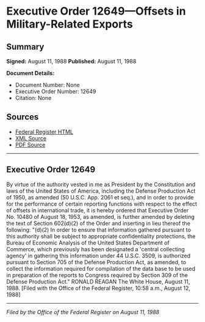 # Executive Order 12649—Offsets in Military-Related Exports

## Summary

**Signed:** August 11, 1988
**Published:** August 11, 1988

**Document Details:**
- Document Number: None
- Executive Order Number: 12649
- Citation: None

## Sources
- [Federal Register HTML](https://www.presidency.ucsb.edu/documents/executive-order-12649-offsets-military-related-exports)
- [XML Source](None)
- [PDF Source](None)

---

## Executive Order 12649

By virtue of the authority vested in me as President by the Constitution and laws of the United States of America, including the Defense Production Act of 1950, as amended (50 U.S.C. App. 2061 et seq.), and in order to provide for the performance of certain reporting functions with respect to the effect of offsets in international trade, it is hereby ordered that Executive Order No. 10480 of August 18, 1953, as amended, is further amended by deleting the text of Section 602(d)(2) of the Order and inserting in lieu thereof the following:
"(d)(2) In order to ensure that information gathered pursuant to this authority shall be subject to appropriate confidentiality protections, the Bureau of Economic Analysis of the United States Department of Commerce, which previously has been designated a 'central collecting agency' in gathering this information under 44 U.S.C. 3509, is authorized pursuant to Section 705 of the Defense Production Act, as amended, to collect the information required for compilation of the data base to be used in preparation of the reports to Congress required by Section 309 of the Defense Production Act."
RONALD REAGAN
The White House,
August 11, 1988.
[Filed with the Office of the Federal Register, 10:58 a.m., August 12, 1988]

---

*Filed by the Office of the Federal Register on August 11, 1988*
